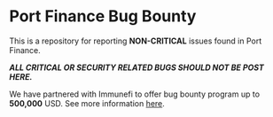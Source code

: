 # Port Finance Bug Bounty

This is a repository for reporting **NON-CRITICAL** issues found in Port Finance.

***ALL CRITICAL OR SECURITY RELATED BUGS SHOULD NOT BE POST HERE.***

We have partnered with Immunefi to offer bug bounty program up to **500,000** USD. See more information [here](https://immunefi.com/).
